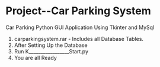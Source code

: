 # Project--Car Parking System
Car Parking Python GUI Application Using Tkinter and MySql

1) carparkingsystem.rar - Includes all Database Tables.
2) After Setting Up the Database
3) Run K_________________Start.py 
4) You are all Ready 
